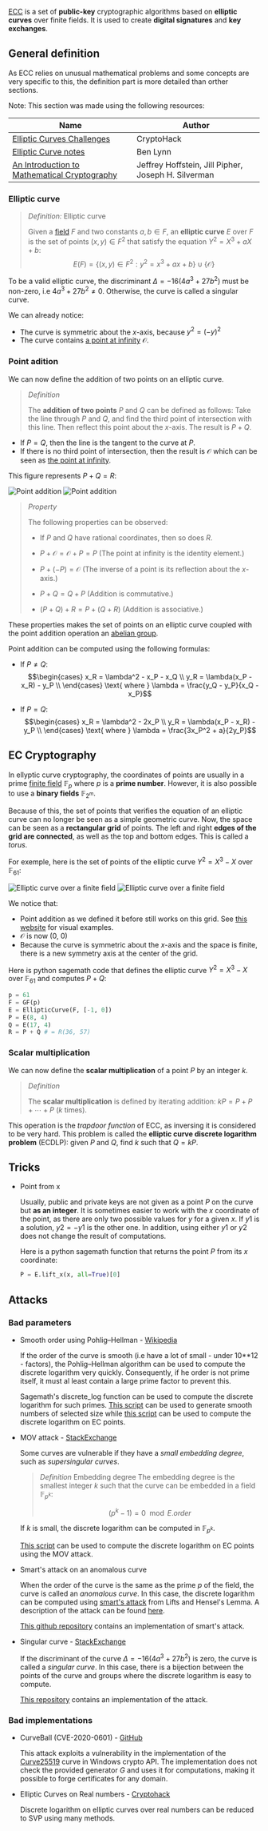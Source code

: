 [ECC](https://en.wikipedia.org/wiki/Elliptic-curve_cryptography) is a set of **public-key** cryptographic algorithms based on **elliptic curves** over finite fields. It is used to create **digital signatures** and **key exchanges**.

## General definition

As ECC relies on unusual mathematical problems and some concepts are very specific to this, the definition part is more detailed than orther sections.


Note: This section was made using the following resources:

| Name | Author |
| ---- | ------ |
| [Elliptic Curves Challenges](https://cryptohack.org/courses/elliptic/) | CryptoHack |
| [Elliptic Curve notes](https://web.archive.org/web/20220412170936/https://crypto.stanford.edu/pbc/notes/elliptic/) | Ben Lynn |
| [An Introduction to Mathematical Cryptography](https://www.math.brown.edu/~jhs/MathCryptoHome.html) | Jeffrey Hoffstein, Jill Pipher, Joseph H. Silverman |

### Elliptic curve

> *Definition:* Elliptic curve
>
>Given a [field](https://en.wikipedia.org/wiki/Field_(mathematics)) $F$ and two constants $a, b \in F$, an **elliptic curve** $E$ over $F$ is the set of points $(x, y) \in F^2$ that satisfy the equation $Y^2 = X^3 + aX + b$:
>$$E(F) = \{(x, y) \in F^2 : y^2 = x^3 + ax + b\} \cup \{\mathcal{O}\}$$


To be a valid elliptic curve, the discriminant $\Delta = -16(4a^3 + 27b^2)$ must be non-zero, i.e $4a^3 + 27b^2 \neq 0$. Otherwise, the curve is called a singular curve.


We can already notice:
* The curve is symmetric about the $x$-axis, because $y^2 = (-y)^2$
* The curve contains [a point at infinity](https://en.wikipedia.org/wiki/Projective_geometry) $\mathcal{O}$.

### Point adition

We can now define the addition of two points on an elliptic curve.

> *Definition*
>
>The **addition of two points** $P$ and $Q$ can be defined as follows: Take the line through $P$ and $Q$, and find the third point of intersection with this line. Then reflect this point about the $x$-axis. The result is $P + Q$.

* If $P = Q$, then the line is the tangent to the curve at $P$.
* If there is no third point of intersection, then the result is $\mathcal{O}$ which can be seen as [the point at infinity](https://en.wikipedia.org/wiki/Projective_geometry).

This figure represents $P + Q = R$:

![Point addition](./_img/EC_addition.png#gh-light-mode-only)
![Point addition](./_img/EC_addition-dark.png#gh-dark-mode-only)

> *Property*
>
>The following properties can be observed:
>- If $P$ and $Q$ have rational coordinates, then so does $R$.
>* $P + \mathcal{O} = \mathcal{O} + P = P$ (The point at infinity is the identity element.)
>- $P + (-P) = \mathcal{O}$ (The inverse of a point is its reflection about the $x$-axis.)
>* $P + Q = Q + P$ (Addition is commutative.)
>- $(P + Q) + R = P + (Q + R)$ (Addition is associative.)

These properties makes the set of points on an elliptic curve coupled with the point addition operation an [abelian group](https://en.wikipedia.org/wiki/Abelian_group).

Point addition can be computed using the following formulas:
* If $P \neq Q$:
$$\begin{cases}
x_R = \lambda^2 - x_P - x_Q \\
y_R = \lambda(x_P - x_R) - y_P \\
\end{cases}
\text{ where } \lambda = \frac{y_Q - y_P}{x_Q - x_P}$$

* If $P = Q$:
$$\begin{cases}
x_R = \lambda^2 - 2x_P \\
y_R = \lambda(x_P - x_R) - y_P \\
\end{cases}
\text{ where } \lambda = \frac{3x_P^2 + a}{2y_P}$$


## EC Cryptography

In ellyptic curve cryptography, the coordinates of points are usually in a prime [finite field](https://en.wikipedia.org/wiki/Finite_field) $\mathbb{F}_p$ where $p$ is a **prime number**. However, it is also possible to use a **binary fields** $\mathbb{F}_{2^m}$.

Because of this, the set of points that verifies the equation of an elliptic curve can no longer be seen as a simple geometric curve. Now, the space can be seen as a **rectangular grid** of points. The left and right **edges of the grid are connected**, as well as the top and bottom edges. This is called a *torus*.

For exemple, here is the set of points of the elliptic curve $Y^2 = X^3 − X$ over $\mathbb{F}_{61}$:

![Elliptic curve over a finite field](./_img/Elliptic_curve_on_Z61.png#gh-light-mode-only)
![Elliptic curve over a finite field](./_img/Elliptic_curve_on_Z61-dark.png#gh-dark-mode-only)

We notice that:
* Point addition as we defined it before still works on this grid. See [this website](https://curves.xargs.org/) for visual examples.
* $\mathcal{O}$ is now (0, 0)
* Because the curve is symmetric about the $x$-axis and the space is finite, there is a new symmetry axis at the center of the grid.


Here is python sagemath code that defines the elliptic curve $Y^2 = X^3 − X$ over $\mathbb{F}_{61}$ and computes $P + Q$:

```python
p = 61
F = GF(p)
E = EllipticCurve(F, [-1, 0])
P = E(8, 4)
Q = E(17, 4)
R = P + Q # = R(36, 57)
```

### Scalar multiplication

We can now define the **scalar multiplication** of a point $P$ by an integer $k$.

> *Definition*
>
>The **scalar multiplication** is defined by iterating addition: $kP = P + P + \cdots + P$ ($k$ times).

This operation is the *trapdoor function* of ECC, as inversing it is considered to be very hard. This problem is called the **elliptic curve discrete logarithm problem** (ECDLP): given $P$ and $Q$, find $k$ such that $Q = kP$.

## Tricks

* Point from x

    Usually, public and private keys are not given as a point $P$ on the curve but **as an integer**. It is sometimes easier to work with the $x$ coordinate of the point, as there are only two possible values for $y$ for a given $x$. If $y1$ is a solution, $y2 = -y1$ is the other one. In addition, using either $y1$ or $y2$ does not change the result of computations.

    Here is a python sagemath function that returns the point $P$ from its $x$ coordinate:
    ```python
    P = E.lift_x(x, all=True)[0]
    ```

## Attacks

### Bad parameters

* Smooth order using Pohlig–Hellman - [Wikipedia](https://en.wikipedia.org/wiki/Pohlig%E2%80%93Hellman_algorithm)

    If the order of the curve is smooth (i.e have a lot of small - under 10**12 - factors), the Pohlig–Hellman algorithm can be used to compute the discrete logarithm very quickly. Consequently, if he order is not prime itself, it must al least contain a large prime factor to prevent this.

    Sagemath's discrete_log function can be used to compute the discrete logarithm for such primes. [This script](./Tools/smooth_order/smooth_number_generator.py) can be used to generate smooth numbers of selected size while [this script](./Tools/smooth_order/ec_pohlig_hellman.py) can be used to compute the discrete logarithm on EC points.

* MOV attack - [StackExchange](https://crypto.stackexchange.com/questions/1871/how-does-the-mov-attack-work)

    Some curves are vulnerable if they have a *small embedding degree*, such as *supersingular curves*. 
    
    > *Definition* Embedding degree
    >The embedding degree is the smallest integer $k$ such that the curve can be embedded in a field $\mathbb{F}_{p^k}$: 
    >
    >$$(p^k-1) = 0 \mod E.order$$

    If $k$ is small, the discrete logarithm can be computed in $\mathbb{F}_{p^k}$.

    [This script](./Tools/mov_attack/mov_attack.py) can be used to compute the discrete logarithm on EC points using the MOV attack.

* Smart's attack on an anomalous curve

    When the order of the curve is the same as the prime $p$ of the field, the curve is called an *anomalous curve*. In this case, the discrete logarithm can be computed using [smart's attack](https://www.hpl.hp.com/techreports/97/HPL-97-128.pdf) from Lifts and Hensel's Lemma. A description of the attack can be found [here](https://wstein.org/edu/2010/414/projects/novotney.pdf).

    [This github repository](https://github.com/jvdsn/crypto-attacks/blob/master/attacks/ecc/smart_attack.py) contains an implementation of smart's attack.

* Singular curve - [StackExchange](https://crypto.stackexchange.com/questions/70373/why-are-singular-elliptic-curves-bad-for-crypto)

    If the discriminant of the curve $\Delta = -16(4a^3 + 27b^2)$ is zero, the curve is called a *singular curve*. In this case, there is a bijection between the points of the curve and groups where the discrete logarithm is easy to compute. 

    [This repository](https://github.com/jvdsn/crypto-attacks/blob/master/attacks/ecc/singular_curve.py) contains an implementation of the attack.


### Bad implementations

* CurveBall (CVE-2020-0601) - [GitHub](https://github.com/IIICTECH/-CVE-2020-0601-ECC---EXPLOIT)

    This attack exploits a vulnerability in the implementation of the [Curve25519](https://en.wikipedia.org/wiki/Curve25519) curve in Windows crypto API. The implementation does not check the provided generator $G$ and uses it for computations, making it possible to forge certificates for any domain.

* Elliptic Curves on Real numbers - [Cryptohack](https://cryptohack.org/challenges/real_curves/solutions/)

    Discrete logarithm on elliptic curves over real numbers can be reduced to SVP using many methods.